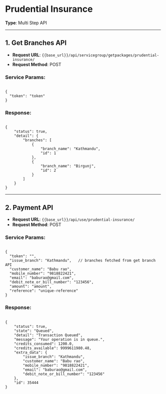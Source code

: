 # **Prudential Insurance**

**Type**: Multi Step API

---

## 1. Get Branches API

- **Request URL**: `{{base_url}}/api/servicegroup/getpackages/prudential-insurance/`  
- **Request Method**: POST

### **Service Params**:

<pre><code class="json">
{
  "token": "token"
}
</code></pre>

### **Response**:

<pre><code class="json">
{
    "status": true,
    "detail": {
        "branches": [
            {
                "branch_name": "Kathmandu",
                "id": 1
            },
            {
                "branch_name": "Birgunj",
                "id": 2
            }
        ]
    }
}
</code></pre>

---

## 2. Payment API

- **Request URL**: `{{base_url}}/api/use/prudential-insurance/`  
- **Request Method**: POST

### **Service Params**:

<pre><code class="json">
{
  "token": "<token>",
  "issue_branch": "Kathmandu",   // branches fetched from get branch API
  "customer_name": "Babu rao",
  "mobile_number": "9818822421",
  "email": "baburao@gmail.com",
  "debit_note_or_bill_number": "123456",
  "amount": "amount",
  "reference": "unique-reference"
}
</code></pre>

### **Response**:

<pre><code class="json">
{
    "status": true,
    "state": "Queued",
    "detail": "Transaction Queued",
    "message": "Your operation is in queue.",
    "credits_consumed": 1200.0,
    "credits_available": 9999611980.48,
    "extra_data": {
        "issue_branch": "Kathmandu",
        "customer_name": "Babu rao",
        "mobile_number": "9818822421",
        "email": "baburao@gmail.com",
        "debit_note_or_bill_number": "123456"
    },
    "id": 35444
}
</code></pre>
